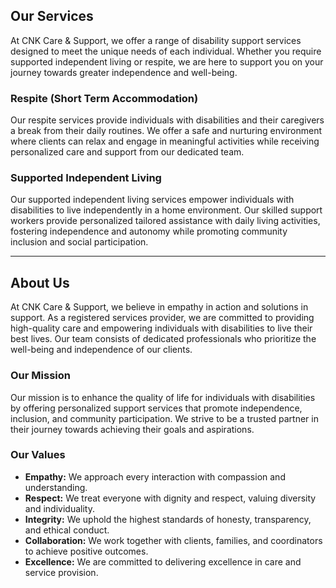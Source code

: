 ## Our Services

At CNK Care & Support, we offer a range of disability support services designed to meet the unique needs of each individual. Whether you require supported independent living or respite, we are here to support you on your journey towards greater independence and well-being.

### Respite (Short Term Accommodation)

Our respite services provide individuals with disabilities and their caregivers a break from their daily routines. We offer a safe and nurturing environment where clients can relax and engage in meaningful activities while receiving personalized care and support from our dedicated team.

### Supported Independent Living

Our supported independent living services empower individuals with disabilities to live independently in a home environment. Our skilled support workers provide personalized tailored assistance with daily living activities, fostering independence and autonomy while promoting community inclusion and social participation.

---

## About Us

At CNK Care & Support, we believe in empathy in action and solutions in support. As a registered services provider, we are committed to providing high-quality care and empowering individuals with disabilities to live their best lives. Our team consists of dedicated professionals who prioritize the well-being and independence of our clients.

### Our Mission

Our mission is to enhance the quality of life for individuals with disabilities by offering personalized support services that promote independence, inclusion, and community participation. We strive to be a trusted partner in their journey towards achieving their goals and aspirations.

### Our Values

* **Empathy:** We approach every interaction with compassion and understanding.
* **Respect:** We treat everyone with dignity and respect, valuing diversity and individuality.
* **Integrity:** We uphold the highest standards of honesty, transparency, and ethical conduct.
* **Collaboration:** We work together with clients, families, and coordinators to achieve positive outcomes.
* **Excellence:** We are committed to delivering excellence in care and service provision.
